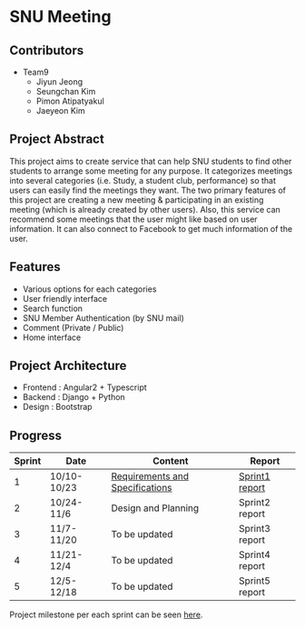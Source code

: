 # SNU Meeting

## Contributors
- Team9
  - Jiyun Jeong
  - Seungchan Kim
  - Pimon Atipatyakul
  - Jaeyeon Kim

## Project Abstract
This project aims to create service that can help SNU students to find other students to arrange some meeting for any purpose. It categorizes meetings into several categories (i.e. Study, a student club, performance) so that users can easily find the meetings they want. The two primary features of this project are creating a new meeting & participating in an existing meeting (which is already created by other users). Also, this service can recommend some meetings that the user might like based on user information. It can also connect to Facebook to get much information of the user.

## Features
- Various options for each categories
- User friendly interface
- Search function
- SNU Member Authentication (by SNU mail)
- Comment (Private / Public)
- Home interface

## Project Architecture
- Frontend : Angular2 + Typescript
- Backend : Django + Python
- Design : Bootstrap

## Progress
| Sprint | Date | Content | Report |
|--------|------|---------|--------|
| 1 | 10/10-10/23 | [Requirements and Specifications](https://github.com/swsnu/swpp17-team9/wiki/Requirement-and-Specification) | [Sprint1 report](https://github.com/swsnu/swpp17-team9/wiki/Sprint-1-Progress-Report) |
| 2 | 10/24-11/6 | Design and Planning | Sprint2 report |
| 3 | 11/7-11/20 | To be updated  | Sprint3 report |
| 4 | 11/21-12/4 | To be updated  | Sprint4 report |
| 5 | 12/5-12/18 | To be updated  | Sprint5 report |

Project milestone per each sprint can be seen [here](https://github.com/swsnu/swpp17-team9/wiki/Project-milestone).
